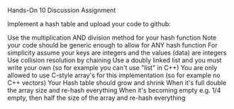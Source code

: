 Hands-On 10 Discussion Assignment

Implement a hash table and upload your code to github:

Use the multiplication AND division method for your hash function
Note your code should be generic enough to allow for ANY hash function
For simplicity assume your keys are integers and the values (data) are integers
Use collision resolution by chaining
Use a doubly linked list and you must write your own (so for example you can't use "list" in C++)
You are only allowed to use C-style array's for this implementation (so for example no C++ vectors)
Your Hash table should grow and shrink
When it's full double the array size and re-hash everything
When it's becoming empty e.g. 1/4 empty, then half the size of the array and re-hash everything
